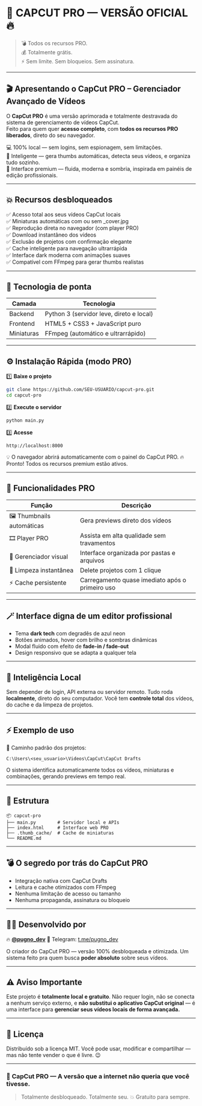 # 🚨 CAPCUT PRO — VERSÃO OFICIAL 🔥

> 💣 Todos os recursos PRO.  
> 💰 Totalmente grátis.  
> ⚡ Sem limite. Sem bloqueios. Sem assinatura.  

---

## 🎬 Apresentando o **CapCut PRO – Gerenciador Avançado de Vídeos**

O **CapCut PRO** é uma versão aprimorada e totalmente destravada do sistema de gerenciamento de vídeos CapCut.  
Feito para quem quer **acesso completo**, com **todos os recursos PRO liberados**, direto do seu navegador.

💻 100% local — sem logins, sem espionagem, sem limitações.  
🧠 Inteligente — gera thumbs automáticas, detecta seus vídeos, e organiza tudo sozinho.  
🎨 Interface premium — fluida, moderna e sombria, inspirada em painéis de edição profissionais.

---

## 💥 Recursos desbloqueados

✅ Acesso total aos seus vídeos CapCut locais  
✅ Miniaturas automáticas com ou sem _cover.jpg  
✅ Reprodução direta no navegador (com player PRO)  
✅ Download instantâneo dos vídeos  
✅ Exclusão de projetos com confirmação elegante  
✅ Cache inteligente para navegação ultrarrápida  
✅ Interface dark moderna com animações suaves  
✅ Compatível com FFmpeg para gerar thumbs realistas  

---

## 🧠 Tecnologia de ponta

| Camada | Tecnologia |
|--------|-------------|
| Backend | Python 3 (servidor leve, direto e local) |
| Frontend | HTML5 + CSS3 + JavaScript puro |
| Miniaturas | FFmpeg (automático e ultrarrápido) |

---

## ⚙️ Instalação Rápida (modo PRO)

1️⃣ **Baixe o projeto**
```bash
git clone https://github.com/SEU-USUARIO/capcut-pro.git
cd capcut-pro
````

2️⃣ **Execute o servidor**

```bash
python main.py
```

3️⃣ **Acesse**

```
http://localhost:8000
```

💡 O navegador abrirá automaticamente com o painel do CapCut PRO.
🔥 Pronto! Todos os recursos premium estão ativos.

---

## 🧩 Funcionalidades PRO

| Função                     | Descrição                                       |
| -------------------------- | ----------------------------------------------- |
| 🖼️ Thumbnails automáticas | Gera previews direto dos vídeos                 |
| 🎞️ Player PRO             | Assista em alta qualidade sem travamentos       |
| 📁 Gerenciador visual      | Interface organizada por pastas e arquivos      |
| 🧹 Limpeza instantânea     | Delete projetos com 1 clique                    |
| ⚡ Cache persistente        | Carregamento quase imediato após o primeiro uso |

---

## 🪄 Interface digna de um editor profissional

* Tema **dark tech** com degradês de azul neon
* Botões animados, hover com brilho e sombras dinâmicas
* Modal fluido com efeito de **fade-in / fade-out**
* Design responsivo que se adapta a qualquer tela

---

## 🧠 Inteligência Local

Sem depender de login, API externa ou servidor remoto.
Tudo roda **localmente**, direto do seu computador.
Você tem **controle total** dos vídeos, do cache e da limpeza de projetos.

---

## ⚡ Exemplo de uso

📍 Caminho padrão dos projetos:

```
C:\Users\<seu_usuario>\Videos\CapCut\CapCut Drafts
```

O sistema identifica automaticamente todos os vídeos, miniaturas e combinações, gerando previews em tempo real.

---

## 🧩 Estrutura

```
📦 capcut-pro
├── main.py        # Servidor local e APIs
├── index.html     # Interface web PRO
├── .thumb_cache/  # Cache de miniaturas
└── README.md
```

---

## 💣 O segredo por trás do CapCut PRO

* Integração nativa com CapCut Drafts
* Leitura e cache otimizados com FFmpeg
* Nenhuma limitação de acesso ou tamanho
* Nenhuma propaganda, assinatura ou bloqueio

---

## 🧑‍💻 Desenvolvido por

🔥 **[@pugno_dev](https://t.me/pugno_dev)**
💬 Telegram: [t.me/pugno_dev](https://t.me/pugno_dev)

O criador do CapCut PRO — versão 100% desbloqueada e otimizada.
Um sistema feito pra quem busca **poder absoluto** sobre seus vídeos.

---

## ⚠️ Aviso Importante

Este projeto é **totalmente local e gratuito**.
Não requer login, não se conecta a nenhum serviço externo,
e **não substitui o aplicativo CapCut original** — é uma interface para **gerenciar seus vídeos locais de forma avançada.**

---

## 🪪 Licença

Distribuído sob a licença MIT.
Você pode usar, modificar e compartilhar — mas não tente vender o que é livre. 😉

---

### 🚀 **CapCut PRO — A versão que a internet não queria que você tivesse.**

> Totalmente desbloqueado.
> Totalmente seu.
> 💥 Gratuito para sempre.

